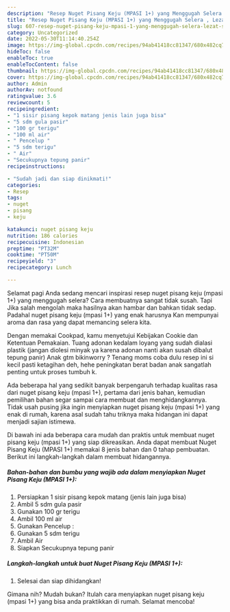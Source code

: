 ```yaml
---
description: "Resep Nuget Pisang Keju (MPASI 1+) yang Menggugah Selera , Lezat Sekali"
title: "Resep Nuget Pisang Keju (MPASI 1+) yang Menggugah Selera , Lezat Sekali"
slug: 607-resep-nuget-pisang-keju-mpasi-1-yang-menggugah-selera-lezat-sekali
category: Uncategorized
date: 2022-05-30T11:14:40.254Z
image: https://img-global.cpcdn.com/recipes/94ab41418cc81347/680x482cq70/nuget-pisang-keju-mpasi-1-foto-resep-utama.jpg
hideToc: false
enableToc: true
enableTocContent: false
thumbnail: https://img-global.cpcdn.com/recipes/94ab41418cc81347/680x482cq70/nuget-pisang-keju-mpasi-1-foto-resep-utama.jpg
cover: https://img-global.cpcdn.com/recipes/94ab41418cc81347/680x482cq70/nuget-pisang-keju-mpasi-1-foto-resep-utama.jpg
author: Admin
authorAv: notfound
ratingvalue: 3.6
reviewcount: 5
recipeingredient:
- "1 sisir pisang kepok matang jenis lain juga bisa"
- "5 sdm gula pasir"
- "100 gr terigu"
- "100 ml air"
- " Pencelup "
- "5 sdm terigu"
- " Air"
- "Secukupnya tepung panir"
recipeinstructions:

- "Sudah jadi dan siap dinikmati!"
categories:
- Resep
tags:
- nuget
- pisang
- keju

katakunci: nuget pisang keju 
nutrition: 186 calories
recipecuisine: Indonesian
preptime: "PT32M"
cooktime: "PT50M"
recipeyield: "3"
recipecategory: Lunch

---
```



Selamat pagi Anda sedang mencari inspirasi resep nuget pisang keju (mpasi 1+) yang menggugah selera? Cara membuatnya sangat tidak susah. Tapi Jika salah mengolah maka hasilnya akan hambar dan bahkan tidak sedap. Padahal nuget pisang keju (mpasi 1+) yang enak harusnya Kan mempunyai aroma dan rasa yang dapat memancing selera kita.


Dengan memakai Cookpad, kamu menyetujui Kebijakan Cookie dan Ketentuan Pemakaian. Tuang adonan kedalam loyang yang sudah dialasi plastik (jangan diolesi minyak ya karena adonan nanti akan susah dibalut tepung panir) Anak gtm bikinworry ? Tenang moms coba dulu resep ini si kecil pasti ketagihan deh, hehe peningkatan berat badan anak sangatlah penting untuk proses tumbuh k.

Ada beberapa hal yang sedikit banyak berpengaruh terhadap kualitas rasa dari nuget pisang keju (mpasi 1+), pertama dari jenis bahan, kemudian pemilihan bahan segar sampai cara membuat dan menghidangkannya. Tidak usah pusing jika ingin menyiapkan nuget pisang keju (mpasi 1+) yang enak di rumah, karena asal sudah tahu triknya maka hidangan ini dapat menjadi sajian istimewa.


Di bawah ini ada beberapa cara mudah dan praktis untuk membuat nuget pisang keju (mpasi 1+) yang siap dikreasikan. Anda dapat membuat Nuget Pisang Keju (MPASI 1+) memakai 8 jenis bahan dan 0 tahap pembuatan. Berikut ini langkah-langkah dalam membuat hidangannya.

<!--inarticleads1-->

##### Bahan-bahan dan bumbu yang wajib ada dalam menyiapkan Nuget Pisang Keju (MPASI 1+):

1. Persiapkan 1 sisir pisang kepok matang (jenis lain juga bisa)
1. Ambil 5 sdm gula pasir
1. Gunakan 100 gr terigu
1. Ambil 100 ml air
1. Gunakan  Pencelup :
1. Gunakan 5 sdm terigu
1. Ambil  Air
1. Siapkan Secukupnya tepung panir




<!--inarticleads2-->

##### Langkah-langkah untuk buat Nuget Pisang Keju (MPASI 1+):


1. Selesai dan siap dihidangkan!



Gimana nih? Mudah bukan? Itulah cara menyiapkan nuget pisang keju (mpasi 1+) yang bisa anda praktikkan di rumah. Selamat mencoba!
